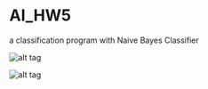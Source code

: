 # AI_HW5
a classification program with Naive Bayes Classifier

![alt tag](https://raw.githubusercontent.com/ss2cp/AI_HW5/master/Discrete.png)

![alt tag](https://raw.githubusercontent.com/ss2cp/AI_HW5/master/Both.png)
